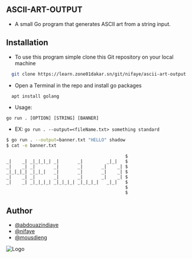## ASCII-ART-OUTPUT

*  A small Go program that generates ASCII art from a string input. 


## Installation

 - To use this program simple clone this Git repository on your local machine

```bash
  git clone https://learn.zone01dakar.sn/git/nifaye/ascii-art-output
```
-  Open a Terminal in the repo and install go packages
```bash
  apt install golang
```
- Usage: 
```console
go run . [OPTION] [STRING] [BANNER]
```

- EX: ``` go run . --output=<fileName.txt> something standard ```

```bash
$ go run . --output=banner.txt "HELLO" shadow
$ cat -e banner.txt
```
```
                                             $
_|    _| _|_|_|_| _|       _|         _|_|   $
_|    _| _|       _|       _|       _|    _| $
_|_|_|_| _|_|_|   _|       _|       _|    _| $
_|    _| _|       _|       _|       _|    _| $
_|    _| _|_|_|_| _|_|_|_| _|_|_|_|   _|_|   $
                                             $
                                             $
```
## Author

- [@abdouazindiaye](https://learn.zone01dakar.sn/git/abdouazindiaye)
- [@nifaye](https://learn.zone01dakar.sn/git/nifaye)
- [@mousdieng](https://learn.zone01dakar.sn/git/mousdieng)

![Logo](https://go.dev/images/go-logo-white.svg)
